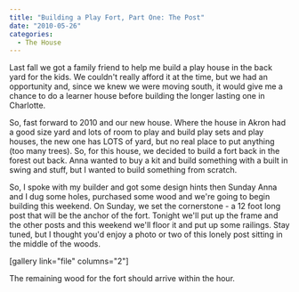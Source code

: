 ```yaml
---
title: "Building a Play Fort, Part One: The Post"
date: "2010-05-26"
categories: 
  - The House
---
```


Last fall we got a family friend to help me build a play house in the back yard for the kids. We couldn't really afford it at the time, but we had an opportunity and, since we knew we were moving south, it would give me a chance to do a learner house before building the longer lasting one in Charlotte.

So, fast forward to 2010 and our new house. Where the house in Akron had a good size yard and lots of room to play and build play sets and play houses, the new one has LOTS of yard, but no real place to put anything (too many trees). So, for this house, we decided to build a fort back in the forest out back. Anna wanted to buy a kit and build something with a built in swing and stuff, but I wanted to build something from scratch.

So, I spoke with my builder and got some design hints then Sunday Anna and I dug some holes, purchased some wood and we're going to begin building this weekend. On Sunday, we set the cornerstone - a 12 foot long post that will be the anchor of the fort. Tonight we'll put up the frame and the other posts and this weekend we'll floor it and put up some railings. Stay tuned, but I thought you'd enjoy a photo or two of this lonely post sitting in the middle of the woods.

\[gallery link="file" columns="2"\]

The remaining wood for the fort should arrive within the hour.
